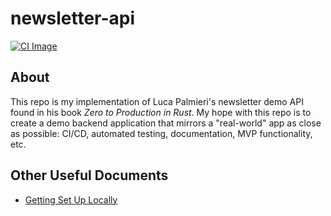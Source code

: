 # newsletter-api

[![CI Image]][newsletter-api general CI]

[CI Image]: https://img.shields.io/github/workflow/status/austintheriot/newsletter-api/Rust?label=build&style=flat-square
[newsletter-api general CI]: https://github.com/austintheriot/newsletter-api/actions/workflows/general.yml

## About

This repo is my implementation of Luca Palmieri's newsletter demo API found in his book *Zero to Production in Rust*. My hope with this repo is to create a demo backend application that mirrors a "real-world" app as close as possible: CI/CD, automated testing, documentation, MVP functionality, etc.

## Other Useful Documents

- [Getting Set Up Locally](SETUP.md)
